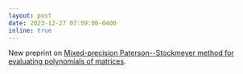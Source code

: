 ```yaml
---
layout: post
date: 2023-12-27 07:59:00-0400
inline: true
---
```


New preprint on [Mixed-precision Paterson--Stockmeyer method for evaluating polynomials of matrices](https://arxiv.org/abs/2312.17396).
